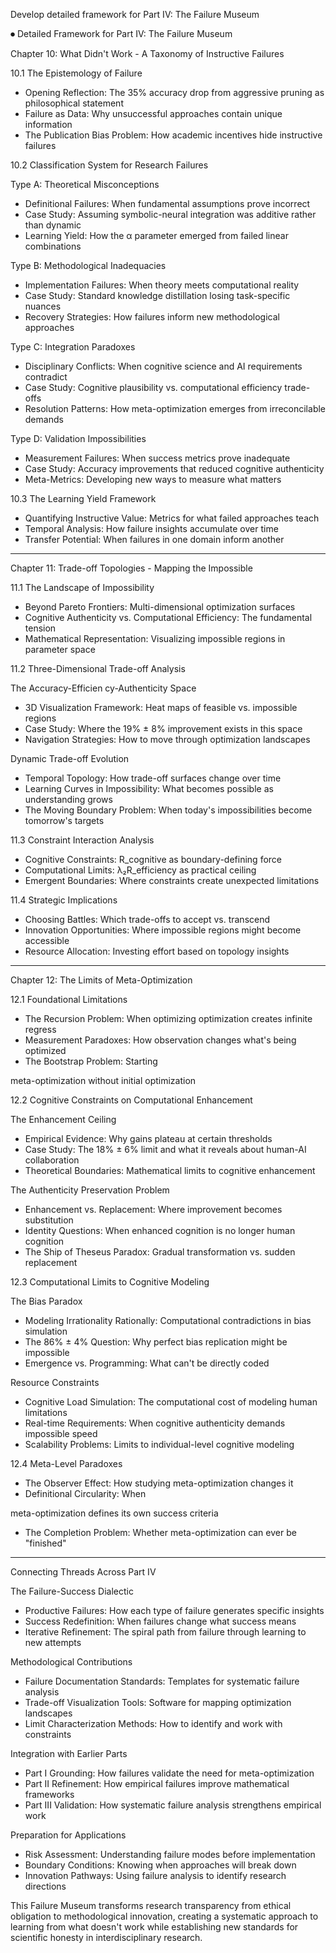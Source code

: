 Develop detailed framework for Part 
      IV: The Failure Museum

⏺ Detailed 
  Framework for 
  Part IV: The 
  Failure Museum

  Chapter 10: What 
  Didn't Work - A 
  Taxonomy of 
  Instructive 
  Failures

  10.1 The 
  Epistemology of 
  Failure

  - Opening 
  Reflection: The
  35% accuracy drop
   from aggressive
  pruning as
  philosophical
  statement
  - Failure as 
  Data: Why
  unsuccessful
  approaches
  contain unique
  information
  - The Publication
   Bias Problem:
  How academic
  incentives hide
  instructive
  failures

  10.2 
  Classification 
  System for 
  Research Failures

  Type A: 
  Theoretical 
  Misconceptions

  - Definitional 
  Failures: When
  fundamental
  assumptions prove
   incorrect
  - Case Study:
  Assuming
  symbolic-neural
  integration was
  additive rather
  than dynamic
  - Learning Yield:
   How the α
  parameter emerged
   from failed
  linear
  combinations

  Type B: 
  Methodological 
  Inadequacies

  - Implementation 
  Failures: When
  theory meets
  computational
  reality
  - Case Study:
  Standard
  knowledge
  distillation
  losing
  task-specific
  nuances
  - Recovery 
  Strategies: How
  failures inform
  new
  methodological
  approaches

  Type C: 
  Integration 
  Paradoxes

  - Disciplinary 
  Conflicts: When
  cognitive science
   and AI
  requirements
  contradict
  - Case Study:
  Cognitive
  plausibility vs.
  computational
  efficiency
  trade-offs
  - Resolution 
  Patterns: How
  meta-optimization
   emerges from
  irreconcilable
  demands

  Type D: 
  Validation 
  Impossibilities

  - Measurement 
  Failures: When
  success metrics
  prove inadequate
  - Case Study:
  Accuracy
  improvements that
   reduced
  cognitive
  authenticity
  - Meta-Metrics:
  Developing new
  ways to measure
  what matters

  10.3 The Learning
   Yield Framework

  - Quantifying 
  Instructive 
  Value: Metrics
  for what failed
  approaches teach
  - Temporal 
  Analysis: How
  failure insights
  accumulate over
  time
  - Transfer 
  Potential: When
  failures in one
  domain inform
  another

  ---
  Chapter 11: 
  Trade-off 
  Topologies - 
  Mapping the 
  Impossible

  11.1 The 
  Landscape of 
  Impossibility

  - Beyond Pareto 
  Frontiers:
  Multi-dimensional
   optimization
  surfaces
  - Cognitive 
  Authenticity vs. 
  Computational 
  Efficiency: The
  fundamental
  tension
  - Mathematical 
  Representation:
  Visualizing
  impossible
  regions in
  parameter space

  11.2 
  Three-Dimensional
   Trade-off 
  Analysis

  The 
  Accuracy-Efficien
  cy-Authenticity 
  Space

  - 3D 
  Visualization 
  Framework: Heat
  maps of feasible
  vs. impossible
  regions
  - Case Study:
  Where the 19% ±
  8% improvement
  exists in this
  space
  - Navigation 
  Strategies: How
  to move through
  optimization
  landscapes

  Dynamic Trade-off
   Evolution

  - Temporal 
  Topology: How
  trade-off
  surfaces change
  over time
  - Learning Curves
   in 
  Impossibility:
  What becomes
  possible as
  understanding
  grows
  - The Moving 
  Boundary Problem:
   When today's
  impossibilities
  become tomorrow's
   targets

  11.3 Constraint 
  Interaction 
  Analysis

  - Cognitive 
  Constraints:
  R_cognitive as
  boundary-defining
   force
  - Computational 
  Limits:
  λ₂R_efficiency as
   practical
  ceiling
  - Emergent 
  Boundaries: Where
   constraints
  create unexpected
   limitations

  11.4 Strategic 
  Implications

  - Choosing 
  Battles: Which
  trade-offs to
  accept vs.
  transcend
  - Innovation 
  Opportunities:
  Where impossible
  regions might
  become accessible
  - Resource 
  Allocation:
  Investing effort
  based on topology
   insights

  ---
  Chapter 12: The 
  Limits of 
  Meta-Optimization

  12.1 Foundational
   Limitations

  - The Recursion 
  Problem: When
  optimizing
  optimization
  creates infinite
  regress
  - Measurement 
  Paradoxes: How
  observation
  changes what's
  being optimized
  - The Bootstrap 
  Problem: Starting

  meta-optimization
   without initial
  optimization

  12.2 Cognitive 
  Constraints on 
  Computational 
  Enhancement

  The Enhancement 
  Ceiling

  - Empirical 
  Evidence: Why
  gains plateau at
  certain
  thresholds
  - Case Study: The
   18% ± 6% limit
  and what it
  reveals about
  human-AI
  collaboration
  - Theoretical 
  Boundaries:
  Mathematical
  limits to
  cognitive
  enhancement

  The Authenticity 
  Preservation 
  Problem

  - Enhancement vs.
   Replacement:
  Where improvement
   becomes
  substitution
  - Identity 
  Questions: When
  enhanced
  cognition is no
  longer human
  cognition
  - The Ship of 
  Theseus Paradox:
  Gradual
  transformation
  vs. sudden
  replacement

  12.3 
  Computational 
  Limits to 
  Cognitive 
  Modeling

  The Bias Paradox

  - Modeling 
  Irrationality 
  Rationally:
  Computational
  contradictions in
   bias simulation
  - The 86% ± 4% 
  Question: Why
  perfect bias
  replication might
   be impossible
  - Emergence vs. 
  Programming: What
   can't be
  directly coded

  Resource 
  Constraints

  - Cognitive Load 
  Simulation: The
  computational
  cost of modeling
  human limitations
  - Real-time 
  Requirements:
  When cognitive
  authenticity
  demands
  impossible speed
  - Scalability 
  Problems: Limits
  to
  individual-level
  cognitive
  modeling

  12.4 Meta-Level 
  Paradoxes

  - The Observer 
  Effect: How
  studying
  meta-optimization
   changes it
  - Definitional 
  Circularity: When

  meta-optimization
   defines its own
  success criteria
  - The Completion 
  Problem: Whether
  meta-optimization
   can ever be
  "finished"

  ---
  Connecting 
  Threads Across 
  Part IV

  The 
  Failure-Success 
  Dialectic

  - Productive 
  Failures: How
  each type of
  failure generates
   specific
  insights
  - Success 
  Redefinition:
  When failures
  change what
  success means
  - Iterative 
  Refinement: The
  spiral path from
  failure through
  learning to new
  attempts

  Methodological 
  Contributions

  - Failure 
  Documentation 
  Standards:
  Templates for
  systematic
  failure analysis
  - Trade-off 
  Visualization 
  Tools: Software
  for mapping
  optimization
  landscapes
  - Limit 
  Characterization 
  Methods: How to
  identify and work
   with constraints

  Integration with 
  Earlier Parts

  - Part I 
  Grounding: How
  failures validate
   the need for
  meta-optimization
  - Part II 
  Refinement: How
  empirical
  failures improve
  mathematical
  frameworks
  - Part III 
  Validation: How
  systematic
  failure analysis
  strengthens
  empirical work

  Preparation for 
  Applications

  - Risk 
  Assessment:
  Understanding
  failure modes
  before
  implementation
  - Boundary 
  Conditions:
  Knowing when
  approaches will
  break down
  - Innovation 
  Pathways: Using
  failure analysis
  to identify
  research
  directions

  This Failure
  Museum transforms
   research
  transparency from
   ethical
  obligation to
  methodological
  innovation,
  creating a
  systematic
  approach to
  learning from
  what doesn't work
   while
  establishing new
  standards for
  scientific
  honesty in
  interdisciplinary
   research.